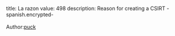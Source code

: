 title: La razon
value: 498
description: Reason for creating a CSIRT -spanish.encrypted- <br><br>Author:<a href="https://twitter.com/jere_pr3">puck</a></strong>